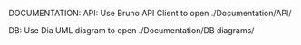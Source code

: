 DOCUMENTATION:
API:
Use Bruno API Client to open
./Documentation/API/

DB:
Use Dia UML diagram to open
./Documentation/DB diagrams/
